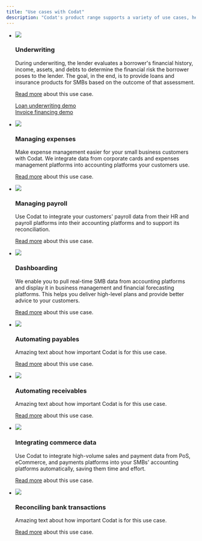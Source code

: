 ```yaml
---
title: "Use cases with Codat"
description: "Codat's product range supports a variety of use cases, helping you simplify and automate your processes and improving your customers' digital experience"
---
```


<ul className="card-container">
  <li className="card">
    <div className="header">
      <img
        src="https://www.codat.io/wp-content/uploads/2022/03/accounting-2.png"
        className="mini-icon"
      />
      <h3>Underwriting</h3>
    </div>
    <p>
      During underwriting, the lender evaluates a borrower's financial history, income, assets, and debts to determine the financial risk the borrower poses to the lender. The goal, in the end, is to provide loans and insurance products for SMBs based on the outcome of that assessment. 
    </p>
    <p>
      <a href="/usecases/summary/underwriting">Read more</a> about this use case.
    </p>    
    <p>
      <a href="/assess/guides/underwriting/introduction">Loan underwriting demo</a>
      <br/>
      <a href="/assess/guides/underwriting/introduction">Invoice financing demo</a>
    </p>
  </li>
  <li className="card">
    <div className="header">
      <img
        src="https://www.codat.io/wp-content/uploads/2022/03/Bank-2.png"
        className="mini-icon"
      />
      <h3>Managing expenses</h3>
    </div>
    <p>
      Make expense management easier for your small business customers with Codat. We integrate data from corporate cards and expenses management platforms into accounting platforms your customers use.
    </p>
    <p>
      <a href="/usecases/summary/managing-expenses.md">Read more</a> about this use case.
    </p>    
  </li>
  <li className="card">
    <div className="header">
      <img
        src="https://www.codat.io/wp-content/uploads/2022/03/Storefront-3.png"
        className="mini-icon"
      />
      <h3>Managing payroll</h3>
    </div>
    <p>
      Use Codat to integrate your customers' payroll data from their HR and payroll platforms into their accounting platforms and to support its reconciliation.
    </p>
    <p>
      <a href="/usecases/summary/managing-payroll">Read more</a> about this use case.
    </p> 
  </li>
  <li className="card">
    <div className="header">
      <img
        src="https://www.codat.io/wp-content/uploads/2022/04/Frame-3805.png"
        className="mini-icon"
      />
      <h3>Dashboarding</h3>
    </div>
    <p>
      We enable you to pull real-time SMB data from accounting platforms and display it in business management and financial forecasting platforms. This helps you deliver high-level plans and provide better advice to your customers.
    </p>
    <p>
      <a href="/usecases/summary/dashboarding">Read more</a> about this use case.
    </p>
  </li>
  <li className="card">
    <div className="header">
      <img
        src="https://www.codat.io/wp-content/uploads/2022/04/assess.png"
        className="mini-icon"
      />
      <h3>Automating payables</h3>
    </div>
    <p>
      Amazing text about how important Codat is for this use case. 
    </p>
    <p>
      <a href="/usecases/summary/automating-payables">Read more</a> about this use case.
    </p>
  </li>
  <li className="card">
    <div className="header">
      <img
        src="https://www.codat.io/wp-content/uploads/2022/03/CreditCard.png"
        className="mini-icon"
      />
      <h3>Automating receivables</h3>
    </div>
    <p>
      Amazing text about how important Codat is for this use case.
    </p>
    <p>
      <a href="/usecases/summary/automating-receivables">Read more</a> about this use case.
    </p>
  </li>
  <li className="card">
    <div className="header">
      <img
        src="https://static.codat.io/public/icons/docs/sync.png"
        className="mini-icon"
      />
      <h3>Integrating commerce data</h3>
    </div>
    <p>
      Use Codat to integrate high-volume sales and payment data from PoS, eCommerce, and payments platforms into your SMBs' accounting platforms automatically, saving them time and effort.
    </p>
    <p>
      <a href="/usecases/summary/integrating-commerce-data">Read more</a> about this use case.
    </p>
  </li>
    <li className="card">
    <div className="header">
      <img
        src="https://static.codat.io/public/icons/docs/sync.png"
        className="mini-icon"
      />
      <h3>Reconciling bank transactions</h3>
    </div>
    <p>
      Amazing text about how important Codat is for this use case.
    </p>
    <p>
      <a href="/usecases/summary/reconciling-bank-transactions">Read more</a> about this use case.
    </p>
  </li>
</ul>